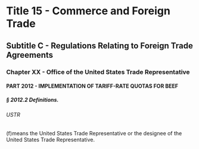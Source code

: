 
# Title 15 - Commerce and Foreign Trade
## Subtitle C - Regulations Relating to Foreign Trade Agreements
### Chapter XX - Office of the United States Trade Representative
#### PART 2012 - IMPLEMENTATION OF TARIFF-RATE QUOTAS FOR BEEF
##### § 2012.2 Definitions.
###### USTR

(f)means the United States Trade Representative or the designee of the United States Trade Representative.
